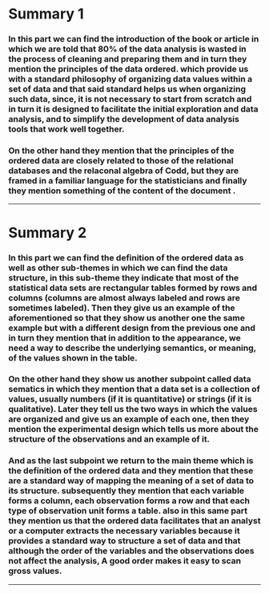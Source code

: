 # Summary 1

### In this part we can find the introduction of the book or article in which we are told that 80% of the data analysis is wasted in the process of cleaning and preparing them and in turn they mention the principles of the data ordered. which provide us with a standard philosophy of organizing data values within a set of data and that said standard helps us when organizing such data, since, it is not necessary to start from scratch and in turn it is designed to facilitate the initial exploration and data analysis, and to simplify the development of data analysis tools that work well together.
### On the other hand they mention that the principles of the ordered data are closely related to those of the relational databases and the relaconal algebra of Codd, but they are framed in a familiar language for the statisticians and finally they mention something of the content of the document .

---

# Summary 2

### In this part we can find the definition of the ordered data as well as other sub-themes in which we can find the data structure, in this sub-theme they indicate that most of the statistical data sets are rectangular tables formed by rows and columns (columns are almost always labeled and rows are sometimes labeled). Then they give us an example of the aforementioned so that they show us another one the same example but with a different design from the previous one and in turn they mention that in addition to the appearance, we need a way to describe the underlying semantics, or meaning, of the values ​​shown in the table.

### On the other hand they show us another subpoint called data sematics in which they mention that a data set is a collection of values, usually numbers (if it is quantitative) or strings (if it is qualitative). Later they tell us the two ways in which the values ​​are organized and give us an example of each one, then they mention the experimental design which tells us more about the structure of the observations and an example of it.

### And as the last subpoint we return to the main theme which is the definition of the ordered data and they mention that these are a standard way of mapping the meaning of a set of data to its structure. subsequently they mention that each variable forms a column, each observation forms a row and that each type of observation unit forms a table. also in this same part they mention us that the ordered data facilitates that an analyst or a computer extracts the necessary variables because it provides a standard way to structure a set of data and that although the order of the variables and the observations does not affect the analysis, A good order makes it easy to scan gross values.

---

